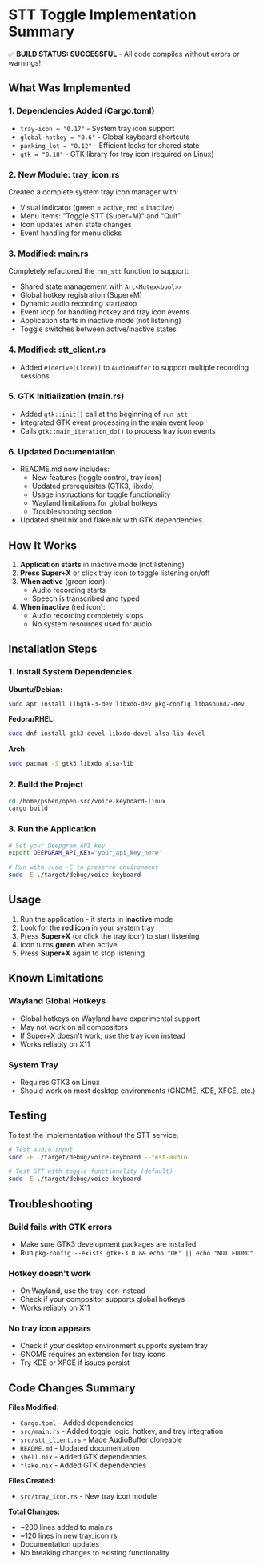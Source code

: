 # STT Toggle Implementation Summary

✅ **BUILD STATUS: SUCCESSFUL** - All code compiles without errors or warnings!

## What Was Implemented

### 1. **Dependencies Added** (Cargo.toml)
- `tray-icon = "0.17"` - System tray icon support
- `global-hotkey = "0.6"` - Global keyboard shortcuts
- `parking_lot = "0.12"` - Efficient locks for shared state
- `gtk = "0.18"` - GTK library for tray icon (required on Linux)

### 2. **New Module: tray_icon.rs**
Created a complete system tray icon manager with:
- Visual indicator (green = active, red = inactive)
- Menu items: "Toggle STT (Super+M)" and "Quit"
- Icon updates when state changes
- Event handling for menu clicks

### 3. **Modified: main.rs**
Completely refactored the `run_stt` function to support:
- Shared state management with `Arc<Mutex<bool>>`
- Global hotkey registration (Super+M)
- Dynamic audio recording start/stop
- Event loop for handling hotkey and tray icon events
- Application starts in inactive mode (not listening)
- Toggle switches between active/inactive states

### 4. **Modified: stt_client.rs**
- Added `#[derive(Clone)]` to `AudioBuffer` to support multiple recording sessions

### 5. **GTK Initialization** (main.rs)
- Added `gtk::init()` call at the beginning of `run_stt`
- Integrated GTK event processing in the main event loop
- Calls `gtk::main_iteration_do()` to process tray icon events

### 6. **Updated Documentation**
- README.md now includes:
  - New features (toggle control, tray icon)
  - Updated prerequisites (GTK3, libxdo)
  - Usage instructions for toggle functionality
  - Wayland limitations for global hotkeys
  - Troubleshooting section
- Updated shell.nix and flake.nix with GTK dependencies

## How It Works

1. **Application starts** in inactive mode (not listening)
2. **Press Super+X** or click tray icon to toggle listening on/off
3. **When active** (green icon):
   - Audio recording starts
   - Speech is transcribed and typed
4. **When inactive** (red icon):
   - Audio recording completely stops
   - No system resources used for audio

## Installation Steps

### 1. Install System Dependencies

**Ubuntu/Debian:**
```bash
sudo apt install libgtk-3-dev libxdo-dev pkg-config libasound2-dev
```

**Fedora/RHEL:**
```bash
sudo dnf install gtk3-devel libxdo-devel alsa-lib-devel
```

**Arch:**
```bash
sudo pacman -S gtk3 libxdo alsa-lib
```

### 2. Build the Project

```bash
cd /home/pshen/open-src/voice-keyboard-linux
cargo build
```

### 3. Run the Application

```bash
# Set your Deepgram API key
export DEEPGRAM_API_KEY="your_api_key_here"

# Run with sudo -E to preserve environment
sudo -E ./target/debug/voice-keyboard
```

## Usage

1. Run the application - it starts in **inactive** mode
2. Look for the **red icon** in your system tray
3. Press **Super+X** (or click the tray icon) to start listening
4. Icon turns **green** when active
5. Press **Super+X** again to stop listening

## Known Limitations

### Wayland Global Hotkeys
- Global hotkeys on Wayland have experimental support
- May not work on all compositors
- If Super+X doesn't work, use the tray icon instead
- Works reliably on X11

### System Tray
- Requires GTK3 on Linux
- Should work on most desktop environments (GNOME, KDE, XFCE, etc.)

## Testing

To test the implementation without the STT service:

```bash
# Test audio input
sudo -E ./target/debug/voice-keyboard --test-audio

# Test STT with toggle functionality (default)
sudo -E ./target/debug/voice-keyboard
```

## Troubleshooting

### Build fails with GTK errors
- Make sure GTK3 development packages are installed
- Run `pkg-config --exists gtk+-3.0 && echo "OK" || echo "NOT FOUND"`

### Hotkey doesn't work
- On Wayland, use the tray icon instead
- Check if your compositor supports global hotkeys
- Works reliably on X11

### No tray icon appears
- Check if your desktop environment supports system tray
- GNOME requires an extension for tray icons
- Try KDE or XFCE if issues persist

## Code Changes Summary

**Files Modified:**
- `Cargo.toml` - Added dependencies
- `src/main.rs` - Added toggle logic, hotkey, and tray integration
- `src/stt_client.rs` - Made AudioBuffer cloneable
- `README.md` - Updated documentation
- `shell.nix` - Added GTK dependencies
- `flake.nix` - Added GTK dependencies

**Files Created:**
- `src/tray_icon.rs` - New tray icon module

**Total Changes:**
- ~200 lines added to main.rs
- ~120 lines in new tray_icon.rs
- Documentation updates
- No breaking changes to existing functionality

